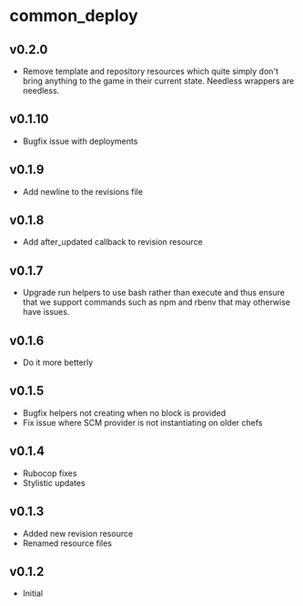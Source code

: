 common_deploy
============

v0.2.0
------
* Remove template and repository resources which quite simply don't bring anything to the game in their current state. Needless wrappers are needless.

v0.1.10
-------
* Bugfix issue with deployments

v0.1.9
------
* Add newline to the revisions file

v0.1.8
------
* Add after\_updated callback to revision resource

v0.1.7
------
* Upgrade run helpers to use bash rather than execute and thus ensure that we support commands such as npm and rbenv that may otherwise have issues.

v0.1.6
------
* Do it more betterly

v0.1.5
------
* Bugfix helpers not creating when no block is provided
* Fix issue where SCM provider is not instantiating on older chefs

v0.1.4
------
* Rubocop fixes
* Stylistic updates

v0.1.3
------
* Added new revision resource
* Renamed resource files

v0.1.2
------
* Initial

